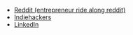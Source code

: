 - [Reddit (entrepreneur ride along reddit)](https://www.reddit.com/r/EntrepreneurRideAlong/)
- [Indiehackers](https://www.indiehackers.com/new-post)
- [LinkedIn](https://www.linkedin.com/feed/)
